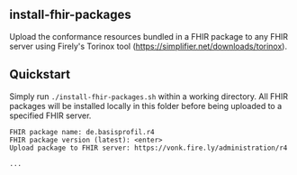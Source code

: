 ## install-fhir-packages

Upload the conformance resources bundled in a FHIR package to any FHIR server using Firely's Torinox tool (https://simplifier.net/downloads/torinox).

## Quickstart

Simply run ``./install-fhir-packages.sh`` within a working directory. 
All FHIR packages will be installed locally in this folder before being uploaded to a specified FHIR server.

```
FHIR package name: de.basisprofil.r4
FHIR package version (latest): <enter>
Upload package to FHIR server: https://vonk.fire.ly/administration/r4

...

```

